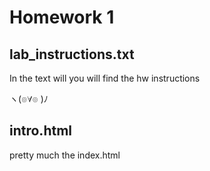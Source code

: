 # Homework 1

## lab_instructions.txt
In the text will you will find the hw instructions

ヽ(๏∀๏ )ﾉ

## intro.html
pretty much the index.html 

